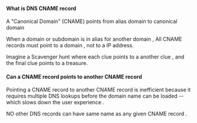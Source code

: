 

#### What is DNS CNAME record


A "Canonical Domain" (CNAME) points from alias domain to canonical domain

When a domain or subdomain is in alias for another domain  , All CNAME records must point to a domain , not to a IP address. 


Imagine  a Scavenger hunt where each clue points to a another clue , and the final clue points to a treasure. 


#### Can a CNAME record points to another CNAME record 



Pointing a CNAME record to another CNAME record is inefficient because it requires multiple DNS lookups before the domain name can be loaded -- which slows down the user experience . 



NO other DNS records can have same name as any given CNAME record . 
